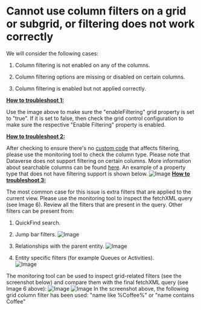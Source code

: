 # Cannot use column filters on a grid or subgrid, or filtering does not work correctly

We will consider the following cases:

1.  Column filtering is not enabled on any of the columns.

2.  Column filtering options are missing or disabled on certain columns.

3.  Column filtering is enabled but not applied correctly.

**<u>How to troubleshoot 1:</u>**

Use the image above to make sure the "enableFiltering" grid property is set to "true". If it is set to false, then check the grid control configuration to make sure the respective "Enable Filtering" property is enabled.

**<u>How to troubleshoot 2:</u>**

After checking to ensure there's no [custom code](#steps-to-perform-before-starting-troubleshooting) that affects filtering, please use the monitoring tool to check the column type. Please note that Dataverse does not support filtering on certain columns. More information about searchable columns can be found [here](https://learn.microsoft.com/en-us/power-apps/maker/data-platform/types-of-fields). An example of a property type that does not have filtering support is shown below.
![Image](images/image17.png)
**<u>How to troubleshoot 3:</u>**

The most common case for this issue is extra filters that are applied to the current view. Please use the monitoring tool to inspect the fetchXML query (see Image 6). Review all the filters that are present in the query. Other filters can be present from:

1.  QuickFind search.

2.  Jump bar filters.
![Image](images/image18.png)
3.  Relationships with the parent entity.
![Image](images/image19.png)
4.  Entity specific filters (for example Queues or Activities).  
	![Image](images/image20.png)

The monitoring tool can be used to inspect grid-related filters (see the screenshot below) and compare them with the final fetchXML query (see Image 6 above):
![Image](images/image21.png)
![Image](images/image22.png)
In the screenshot above, the following grid column filter has been used: "name like %Coffee%" or "name contains Coffee"